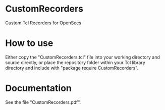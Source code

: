 # CustomRecorders
Custom Tcl Recorders for OpenSees

# How to use
Either copy the "CustomRecorders.tcl" file into your working directory and source directly, or place the repository folder within your Tcl library directory and include with "package require CustomRecorders".

# Documentation
See the file "CustomRecorders.pdf".
